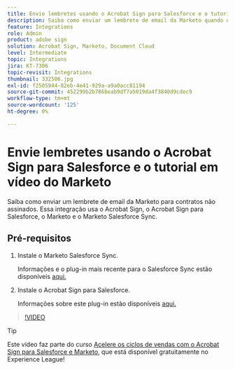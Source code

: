 ```yaml
---
title: Envie lembretes usando o Acrobat Sign para Salesforce e o tutorial em vídeo do Marketo
description: Saiba como enviar um lembrete de email da Marketo quando um contrato permanece não assinado após um período
feature: Integrations
role: Admin
product: adobe sign
solution: Acrobat Sign, Marketo, Document Cloud
level: Intermediate
topic: Integrations
jira: KT-7306
topic-revisit: Integrations
thumbnail: 332506.jpg
exl-id: f2505944-82eb-4e41-929a-a9a0acc81194
source-git-commit: 452299b2b786beab9df7a5019da4f3840d9cdec9
workflow-type: tm+mt
source-wordcount: '125'
ht-degree: 0%

---
```


# Envie lembretes usando o Acrobat Sign para Salesforce e o tutorial em vídeo do Marketo

Saiba como enviar um lembrete de email da Marketo para contratos não assinados. Essa integração usa o Acrobat Sign, o Acrobat Sign para Salesforce, o Marketo e o Marketo Salesforce Sync.

## Pré-requisitos

1. Instale o Marketo Salesforce Sync.

   Informações e o plug-in mais recente para o Salesforce Sync estão disponíveis [aqui.](https://experienceleague.adobe.com/docs/marketo/using/product-docs/crm-sync/salesforce-sync/understanding-the-salesforce-sync.html)

1. Instale o Acrobat Sign para Salesforce.

   Informações sobre este plug-in estão disponíveis [aqui.](https://helpx.adobe.com/ca/sign/using/salesforce-integration-installation-guide.html)

>[!VIDEO](https://video.tv.adobe.com/v/332506?quality=12&learn=on&hidetitle=true)

>[!TIP]
>
>Este vídeo faz parte do curso [Acelere os ciclos de vendas com o Acrobat Sign para Salesforce e Marketo](https://experienceleague.adobe.com/?recommended=Sign-U-1-2021.1), que está disponível gratuitamente no Experience League!

